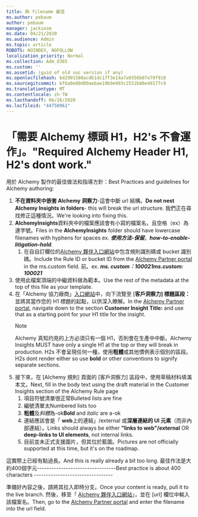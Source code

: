 ```yaml
---
title: 與 filename 最佳
ms.author: pebaum
author: pebaum
manager: jackiesm
ms.date: 04/21/2020
ms.audience: Admin
ms.topic: article
ROBOTS: NOINDEX, NOFOLLOW
localization_priority: Normal
ms.collection: Adm_O365
ms.custom: ''
ms.assetid: (guid of old soc version if any)
ms.openlocfilehash: bd2901580acdb1dc17f3e14a7a9356b07e70f910
ms.sourcegitcommit: bf6a0e80d09aebae19b9e993c2552b88e49177c9
ms.translationtype: MT
ms.contentlocale: zh-TW
ms.lasthandoff: 06/16/2020
ms.locfileid: "44750961"
---
```

# <a name="required-alchemy-header-h1-h2s-dont-work"></a><span data-ttu-id="40fe9-102">「需要 Alchemy 標頭 H1，H2's 不會運作」。</span><span class="sxs-lookup"><span data-stu-id="40fe9-102">"Required Alchemy Header H1, H2's dont work."</span></span>
<span data-ttu-id="40fe9-103">用於 Alchemy 製作的最佳做法和指導方針：</span><span class="sxs-lookup"><span data-stu-id="40fe9-103">Best Practices and guidelines for Alchemy authoring:</span></span>

1. <span data-ttu-id="40fe9-104">**不在資料夾中嵌套 Alchemy 洞察力**-這會中斷 url 結構。</span><span class="sxs-lookup"><span data-stu-id="40fe9-104">**Do not nest Alchemy Insights in folders**- this will break the url structure.</span></span> <span data-ttu-id="40fe9-105">我們正在尋找修正這種情況。</span><span class="sxs-lookup"><span data-stu-id="40fe9-105">We're looking into fixing this.</span></span>
1. <span data-ttu-id="40fe9-106">**AlchemyInsights**資料夾中的檔案應該會有小寫的檔案名，且空格（ex）為連字號。</span><span class="sxs-lookup"><span data-stu-id="40fe9-106">Files in the **AlchemyInsights** folder should have lowercase filenames with hyphens for spaces ex.</span></span> <span data-ttu-id="40fe9-107">***使用方法-保留***。</span><span class="sxs-lookup"><span data-stu-id="40fe9-107">***how-to-enable-litigation-hold***.</span></span>
    1. <span data-ttu-id="40fe9-108">在自自訂欄位的[Alchemy 夥伴入口網站](https://alchemyportal.azurewebsites.net)中包含規則識別碼或 bucket 識別碼。</span><span class="sxs-lookup"><span data-stu-id="40fe9-108">Include the Rule ID or bucket ID from the [Alchemy Partner portal](https://alchemyportal.azurewebsites.net) in the ms.custom field.</span></span> <span data-ttu-id="40fe9-109">前。</span><span class="sxs-lookup"><span data-stu-id="40fe9-109">ex.</span></span> <span data-ttu-id="40fe9-110">***ms. custom：100021***</span><span class="sxs-lookup"><span data-stu-id="40fe9-110">***ms.custom: 100021***</span></span>
1. <span data-ttu-id="40fe9-111">使用此檔案頂端的中繼資料做為範本。</span><span class="sxs-lookup"><span data-stu-id="40fe9-111">Use the rest of the metadata at the top of this file as your template.</span></span>
1. <span data-ttu-id="40fe9-112">在「Alchemy 協力廠商」[入口網站](https://alchemyportal.azurewebsites.net)中，向下流覽至 [**客戶洞察力] 標題區段：** 並將其當作您的 H1 標題的起點，以供深入瞭解。</span><span class="sxs-lookup"><span data-stu-id="40fe9-112">In the [Alchemy Partner portal](https://alchemyportal.azurewebsites.net), navigate down to the section **Customer Insight Title:** and use that as a starting point for your H1 title for the insight.</span></span> 
    > [!NOTE]
    > <span data-ttu-id="40fe9-113">Alchemy 真知灼見的上方必須只有一個 H1，否則會在生產中中斷。</span><span class="sxs-lookup"><span data-stu-id="40fe9-113">Alchemy Insights MUST have only a single H1 at the top or they will break in production.</span></span> <span data-ttu-id="40fe9-114">H2s 不會呈現任何一種，使用**粗體**或其他慣例表示個別的區段。</span><span class="sxs-lookup"><span data-stu-id="40fe9-114">H2s dont render either so use **bold** or other conventions to signify separate sections.</span></span>
1. <span data-ttu-id="40fe9-115">接下來，在 [Alchemy 規則] 頁面的 [客戶洞察力] 區段中，使用草稿材料填滿本文。</span><span class="sxs-lookup"><span data-stu-id="40fe9-115">Next, fill in the body text using the draft material in the Customer Insights section of the Alchemy Rule page</span></span>
    1. <span data-ttu-id="40fe9-116">項目符號清單很正常</span><span class="sxs-lookup"><span data-stu-id="40fe9-116">Bulleted lists are fine</span></span>
    1. <span data-ttu-id="40fe9-117">編號清單太</span><span class="sxs-lookup"><span data-stu-id="40fe9-117">Numbered lists too</span></span>
    1. <span data-ttu-id="40fe9-118">**粗體**及*斜體*為-ok</span><span class="sxs-lookup"><span data-stu-id="40fe9-118">**Bold** and *italic* are a-ok</span></span>
    1. <span data-ttu-id="40fe9-119">連結應該會是「 **web**上的連結」/external 或**深層連結的 UI 元素**（而非內部連結）。</span><span class="sxs-lookup"><span data-stu-id="40fe9-119">Links should always be either **"links to web"/external** OR **deep-links to UI elements**, not internal links.</span></span>
    1. <span data-ttu-id="40fe9-120">目前並未正式支援圖片，但其位於藍圖。</span><span class="sxs-lookup"><span data-stu-id="40fe9-120">Pictures are not officially supported at this time, but it's on the roadmap.</span></span>

<span data-ttu-id="40fe9-121">這實際上已經有點過長。</span><span class="sxs-lookup"><span data-stu-id="40fe9-121">And this is really already a bit too long.</span></span> <span data-ttu-id="40fe9-122">最佳作法是大約400個字元---------------------------------</span><span class="sxs-lookup"><span data-stu-id="40fe9-122">Best practice is about 400 characters ---------------------------------</span></span>

<span data-ttu-id="40fe9-123">準備好內容之後，請將其拉入即時分支。</span><span class="sxs-lookup"><span data-stu-id="40fe9-123">Once your content is ready, pull it to the live branch.</span></span> <span data-ttu-id="40fe9-124">然後，移至「 [Alchemy 夥伴入口網站](https://alchemyportal.azurewebsites.net)」，並在 [url] 欄位中輸入該檔案名。</span><span class="sxs-lookup"><span data-stu-id="40fe9-124">Then, go to the [Alchemy Partner portal](https://alchemyportal.azurewebsites.net) and enter the filename into the url field.</span></span> 